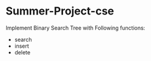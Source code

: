 # Summer-Project-cse
Implement Binary Search Tree with Following functions:
- search
- insert
- delete
